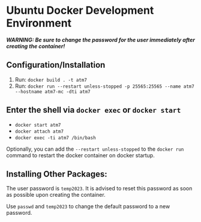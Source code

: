 # Ubuntu Docker Development Environment

**_WARNING: Be sure to change the password for the user immediately after creating the container!_**

## Configuration/Installation

1. Run: `docker build . -t atm7`
2. Run: `docker run --restart unless-stopped -p 25565:25565 --name atm7 --hostname atm7-mc -dti atm7`

## Enter the shell via `docker exec` or `docker start`

- `docker start atm7`
- `docker attach atm7`
- `docker exec -ti atm7 /bin/bash`

Optionally, you can add the `--restart unless-stopped` to the `docker run` command to restart the docker container on docker startup.

## Installing Other Packages:

The user password is `temp2023`. It is advised to reset this password as soon as possible upon creating the container.

Use `passwd` and `temp2023` to change the default password to a new password.
